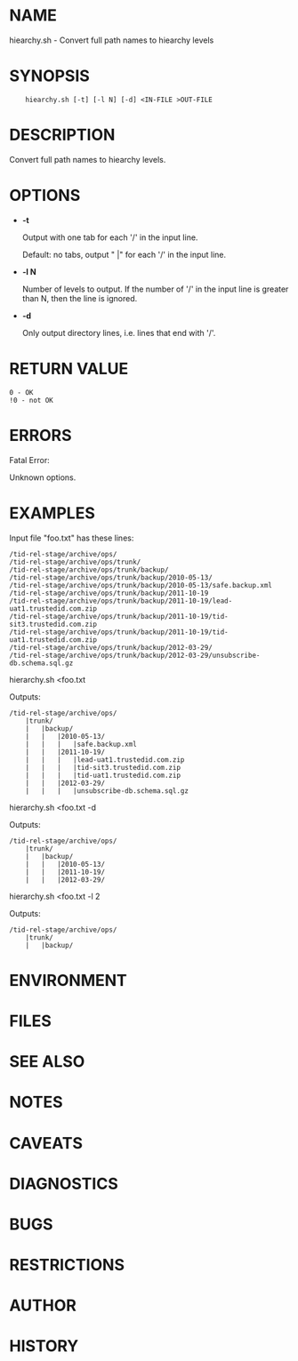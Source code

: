 # NAME

hiearchy.sh - Convert full path names to hiearchy levels

# SYNOPSIS

        hiearchy.sh [-t] [-l N] [-d] <IN-FILE >OUT-FILE

# DESCRIPTION

Convert full path names to hiearchy levels.

# OPTIONS

- **-t**

    Output with one tab for each '/' in the input line.

    Default: no tabs, output "   |" for each '/' in the input line.

- **-l N**

    Number of levels to output.  If the number of '/' in the input line is
    greater than N, then the line is ignored.

- **-d**

    Only output directory lines, i.e. lines that end with '/'.

# RETURN VALUE

    0 - OK
    !0 - not OK

# ERRORS

Fatal Error:

Unknown options.

# EXAMPLES

Input file "foo.txt" has these lines:

    /tid-rel-stage/archive/ops/
    /tid-rel-stage/archive/ops/trunk/
    /tid-rel-stage/archive/ops/trunk/backup/
    /tid-rel-stage/archive/ops/trunk/backup/2010-05-13/
    /tid-rel-stage/archive/ops/trunk/backup/2010-05-13/safe.backup.xml
    /tid-rel-stage/archive/ops/trunk/backup/2011-10-19
    /tid-rel-stage/archive/ops/trunk/backup/2011-10-19/lead-uat1.trustedid.com.zip
    /tid-rel-stage/archive/ops/trunk/backup/2011-10-19/tid-sit3.trustedid.com.zip
    /tid-rel-stage/archive/ops/trunk/backup/2011-10-19/tid-uat1.trustedid.com.zip
    /tid-rel-stage/archive/ops/trunk/backup/2012-03-29/
    /tid-rel-stage/archive/ops/trunk/backup/2012-03-29/unsubscribe-db.schema.sql.gz

hierarchy.sh &lt;foo.txt

Outputs:

    /tid-rel-stage/archive/ops/
        |trunk/
        |   |backup/
        |   |   |2010-05-13/
        |   |   |   |safe.backup.xml
        |   |   |2011-10-19/
        |   |   |   |lead-uat1.trustedid.com.zip
        |   |   |   |tid-sit3.trustedid.com.zip
        |   |   |   |tid-uat1.trustedid.com.zip
        |   |   |2012-03-29/
        |   |   |   |unsubscribe-db.schema.sql.gz

hierarchy.sh &lt;foo.txt -d

Outputs:

    /tid-rel-stage/archive/ops/
        |trunk/
        |   |backup/
        |   |   |2010-05-13/
        |   |   |2011-10-19/
        |   |   |2012-03-29/

hierarchy.sh &lt;foo.txt -l 2

Outputs:

    /tid-rel-stage/archive/ops/
        |trunk/
        |   |backup/

# ENVIRONMENT

# FILES

# SEE ALSO

# NOTES

# CAVEATS

# DIAGNOSTICS

# BUGS

# RESTRICTIONS

# AUTHOR

# HISTORY
